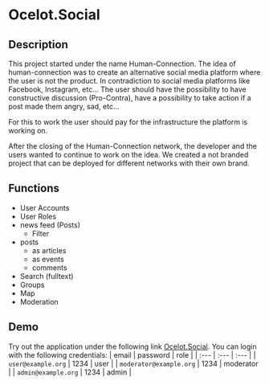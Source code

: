 # Ocelot.Social

## Description

This project started under the name Human-Connection. The idea of human-connection was to create an alternative social media platform where the user is not the product. In contradiction to social media platforms like Facebook, Instagram, etc... The user should have the possibility to have constructive discussion (Pro-Contra), have a possibility to take action if a post made them angry, sad, etc...

For this to work the user should pay for the infrastructure the platform is working on.

After the closing of the Human-Connection network, the developer and the users wanted to continue to work on the idea. We created a not branded project that can be deployed for different networks with their own brand.

## Functions

- User Accounts
- User Roles
- news feed (Posts)
  - Filter
- posts
  - as articles
  - as events
  - comments
- Search (fulltext)
- Groups
- Map
- Moderation

## Demo

Try out the application under the following link [Ocelot.Social](https://stage.ocelot.social/).
You can login with the following credentials:
| email | password | role |
| :--- | :--- | :--- |
| `user@example.org` | 1234 | user |
| `moderator@example.org` | 1234 | moderator |
| `admin@example.org` | 1234 | admin |
